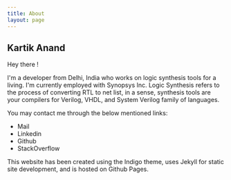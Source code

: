 ```yaml
---
title: About
layout: page
---
```


## Kartik Anand

Hey there !

I'm a developer from Delhi, India who works on logic synthesis tools for a living. I'm currently employed with Synopsys Inc. Logic Synthesis refers to the process of converting RTL to net list, in a sense, synthesis tools are your compilers for Verilog, VHDL, and System Verilog family of languages.

You may contact me through the below mentioned links:

- Mail
- Linkedin
- Github
- StackOverflow

This website has been created using the Indigo theme, uses Jekyll for static site development, and is hosted on Github Pages.
